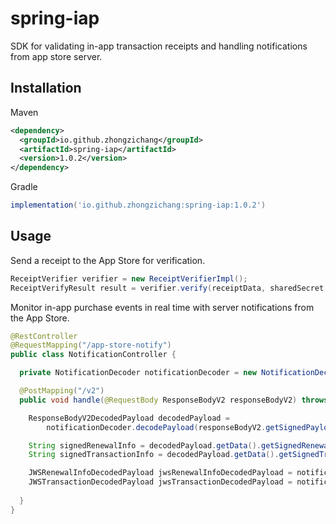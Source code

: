 # spring-iap
SDK for validating in-app transaction receipts and handling notifications from app store server.

## Installation

Maven

```xml
<dependency>
  <groupId>io.github.zhongzichang</groupId>
  <artifactId>spring-iap</artifactId>
  <version>1.0.2</version>
</dependency>
```

Gradle

```groovy
implementation('io.github.zhongzichang:spring-iap:1.0.2')
```

## Usage

Send a receipt to the App Store for verification.

```java
ReceiptVerifier verifier = new ReceiptVerifierImpl();
ReceiptVerifyResult result = verifier.verify(receiptData, sharedSecret, false);
```

Monitor in-app purchase events in real time with server notifications from the App Store.

```java
@RestController
@RequestMapping("/app-store-notify")
public class NotificationController {

  private NotificationDecoder notificationDecoder = new NotificationDecoderImpl();

  @PostMapping("/v2")
  public void handle(@RequestBody ResponseBodyV2 responseBodyV2) throws CertificateException, JsonProcessingException {

    ResponseBodyV2DecodedPayload decodedPayload =
        notificationDecoder.decodePayload(responseBodyV2.getSignedPayload());

    String signedRenewalInfo = decodedPayload.getData().getSignedRenewalInfo();
    String signedTransactionInfo = decodedPayload.getData().getSignedTransactionInfo();

    JWSRenewalInfoDecodedPayload jwsRenewalInfoDecodedPayload = notificationDecoder.decodeRenewalInfo(signedRenewalInfo);
    JWSTransactionDecodedPayload jwsTransactionDecodedPayload = notificationDecoder.decodeTransaction(signedTransactionInfo);
    
  }
}
```
